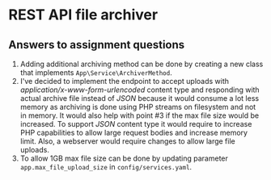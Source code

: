 # REST API file archiver

## Answers to assignment questions

1. Adding additional archiving method can be done by creating a new class that implements `App\Service\ArchiverMethod`.
2. I've decided to implement the endpoint to accept uploads with _application/x-www-form-urlencoded_ content type and
   responding with actual archive file instead of _JSON_ because it would consume a lot less memory as archiving is done
   using PHP streams on filesystem and not in memory. It would also help with point #3 if the max file size would be
   increased. To support _JSON_ content type it would require to increase PHP capabilities to allow large request bodies
   and increase memory limit. Also, a webserver would require changes to allow large file uploads.
3. To allow 1GB max file size can be done by updating parameter `app.max_file_upload_size` in `config/services.yaml`.
